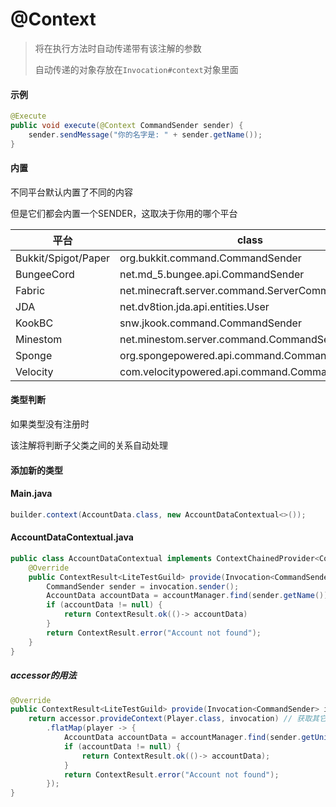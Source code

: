 # @Context

> 将在执行方法时自动传递带有该注解的参数
>
> 自动传递的对象存放在`Invocation#context`对象里面

#### 示例

```java
@Execute
public void execute(@Context CommandSender sender) {
    sender.sendMessage("你的名字是: " + sender.getName());
}
```

#### 内置

不同平台默认内置了不同的内容

但是它们都会内置一个SENDER，这取决于你用的哪个平台

| 平台                  | class                                            |
|---------------------|--------------------------------------------------|
| Bukkit/Spigot/Paper | org.bukkit.command.CommandSender                 |
| BungeeCord          | net.md_5.bungee.api.CommandSender                |
| Fabric              | net.minecraft.server.command.ServerCommandSource |
| JDA                 | net.dv8tion.jda.api.entities.User                |
| KookBC              | snw.jkook.command.CommandSender                  |
| Minestom            | net.minestom.server.command.CommandSender        |
| Sponge              | org.spongepowered.api.command.CommandCause       |
| Velocity            | com.velocitypowered.api.command.CommandSource    |

#### 类型判断

如果类型没有注册时

该注解将判断子父类之间的关系自动处理

#### 添加新的类型

<!-- tabs:start -->

#### **Main.java**

```java
builder.context(AccountData.class, new AccountDataContextual<>());
```

#### **AccountDataContextual.java**

```java
public class AccountDataContextual implements ContextChainedProvider<CommandSender, AccountData> {
    @Override
    public ContextResult<LiteTestGuild> provide(Invocation<CommandSender> invocation, ContextChainAccessor<CommandSender> accessor) {
        CommandSender sender = invocation.sender();
        AccountData accountData = accountManager.find(sender.getName());
        if (accountData != null) {
            return ContextResult.ok(()-> accountData)
        }
        return ContextResult.error("Account not found");
    }
}
```

##### **accessor的用法**

```java
@Override
public ContextResult<LiteTestGuild> provide(Invocation<CommandSender> invocation, ContextChainAccessor<CommandSender> accessor) {
    return accessor.provideContext(Player.class, invocation) // 获取其它类型context的内容，这里获取Player未例
        .flatMap(player -> {
            AccountData accountData = accountManager.find(sender.getUniqueId());
            if (accountData != null) {
                return ContextResult.ok(()-> accountData);
            }
            return ContextResult.error("Account not found");
        });
}
```

<!-- tabs:end -->
